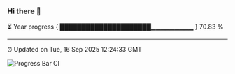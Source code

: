 ### Hi there 👋

⏳ Year progress { █████████████████████▁▁▁▁▁▁▁▁▁ } 70.83 %

---

⏰ Updated on Tue, 16 Sep 2025 12:24:33 GMT

![Progress Bar CI](https://github.com/code-lakshay/GitHub-Actions-Demo/workflows/Progress%20Bar%20CI/badge.svg)
